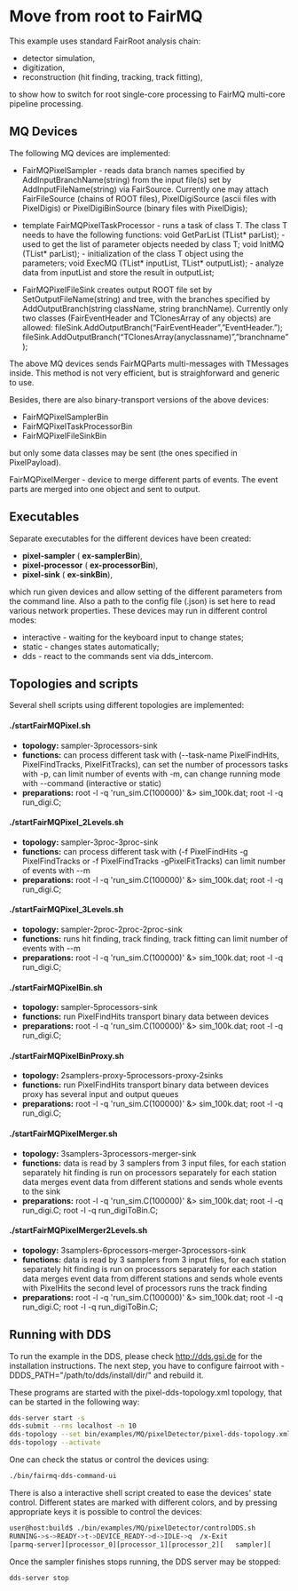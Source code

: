 # Move from root to FairMQ

This example uses standard FairRoot analysis chain:

* detector simulation,
* digitization,
* reconstruction (hit finding, tracking, track fitting),

to show how to switch for root single-core processing to FairMQ multi-core pipeline processing.

## MQ Devices

The following MQ devices are implemented:

- FairMQPixelSampler - reads data branch names specified by AddInputBranchName(string) from the input file(s) set by AddInputFileName(string) via FairSource. Currently one may attach FairFileSource (chains of ROOT files), PixelDigiSource (ascii files with PixelDigis) or PixelDigiBinSource (binary files with PixelDigis);

- template <typename T> FairMQPixelTaskProcessor - runs a task of class T. The class T needs to have the following functions:
void GetParList (TList* parList); - used to get the list of parameter objects needed by class T;
void InitMQ     (TList* parList); - initialization of the class T object using the parameters;
void ExecMQ     (TList* inputList, TList* outputList); - analyze data from inputList and store the result in outputList;

- FairMQPixelFileSink creates output ROOT file set by SetOutputFileName(string) and tree, with the branches specified by AddOutputBranch(string className, string branchName). Currently only two classes (FairEventHeader and TClonesArray of any objects) are allowed:
fileSink.AddOutputBranch(“FairEventHeader”,”EventHeader.”);
fileSink.AddOutputBranch(“TClonesArray(anyclassname)”,”branchname”); 

The above MQ devices sends FairMQParts multi-messages with TMessages inside. This method is not very efficient, but is straighforward and generic to use.

Besides, there are also binary-transport versions of the above devices:

- FairMQPixelSamplerBin
- FairMQPixelTaskProcessorBin
- FairMQPixelFileSinkBin

but only some data classes may be sent (the ones specified in PixelPayload).

FairMQPixelMerger - device to merge different parts of events. The event parts are merged into one object and sent to output.

## Executables

Separate executables for the different devices have been created:

- **pixel-sampler** ( **ex-samplerBin**),
- **pixel-processor** ( **ex-processorBin**),
- **pixel-sink** ( **ex-sinkBin**),

which run given devices and allow setting of the different parameters from the command line. Also a path to the config file (.json) is set here to read various network properties. These devices may run in different control modes:
- interactive - waiting for the keyboard input to change states;
- static - changes states automatically;
- dds - react to the commands sent via dds_intercom.

## Topologies and scripts
Several shell scripts using different topologies are implemented:

#### ./startFairMQPixel.sh
- **topology:**     sampler-3processors-sink
- **functions:**    can process different task with (--task-name PixelFindHits, PixelFindTracks, PixelFitTracks),
can set the number of processors tasks with -p, can limit number of events with -m,
can change running mode with --command (interactive or static)
- **preparations:** root -l -q 'run_sim.C(100000)' &> sim_100k.dat; root -l -q run_digi.C; 

#### ./startFairMQPixel_2Levels.sh
- **topology:**     sampler-3proc-3proc-sink
- **functions:**    can process different task with (-f PixelFindHits -g PixelFindTracks or -f PixelFindTracks -gPixelFitTracks)
can limit number of events with --m
- **preparations:** root -l -q 'run_sim.C(100000)' &> sim_100k.dat; root -l -q run_digi.C; 

#### ./startFairMQPixel_3Levels.sh
- **topology:**     sampler-2proc-2proc-2proc-sink
- **functions:**    runs hit finding, track finding, track fitting
can limit number of events with --m
- **preparations:** root -l -q 'run_sim.C(100000)' &> sim_100k.dat; root -l -q run_digi.C; 

#### ./startFairMQPixelBin.sh
- **topology:**     sampler-5processors-sink
- **functions:**    run PixelFindHits
transport binary data between devices
- **preparations:** root -l -q 'run_sim.C(100000)' &> sim_100k.dat; root -l -q run_digi.C; 

#### ./startFairMQPixelBinProxy.sh
- **topology:**     2samplers-proxy-5processors-proxy-2sinks
- **functions:**    run PixelFindHits
transport binary data between devices
proxy has several input and output queues
- **preparations:** root -l -q 'run_sim.C(100000)' &> sim_100k.dat; root -l -q run_digi.C; 

#### ./startFairMQPixelMerger.sh
- **topology:**     3samplers-3processors-merger-sink
- **functions:**    data is read by 3 samplers from 3 input files, for each station separately
hit finding is run on processors separately for each station data
merges event data from different stations and sends whole events to the sink
- **preparations:** root -l -q 'run_sim.C(100000)' &> sim_100k.dat; root -l -q run_digi.C; root -l -q run_digiToBin.C;

#### ./startFairMQPixelMerger2Levels.sh
- **topology:**     3samplers-6processors-merger-3processors-sink
- **functions:**    data is read by 3 samplers from 3 input files, for each station separately
hit finding is run on processors separately for each station data
merges event data from different stations and sends whole events with PixelHits
the second level of processors runs the track finding 
- **preparations:** root -l -q 'run_sim.C(100000)' &> sim_100k.dat; root -l -q run_digi.C; root -l -q run_digiToBin.C;

## Running with DDS
To run the example in the DDS, please check http://dds.gsi.de for the installation instructions.
The next step, you have to configure fairroot with -DDDS_PATH="/path/to/dds/install/dir/" and rebuild it.

These programs are started with the pixel-dds-topology.xml topology, that can be started in the following way:

```bash
dds-server start -s
dds-submit --rms localhost -n 10
dds-topology --set bin/examples/MQ/pixelDetector/pixel-dds-topology.xml
dds-topology --activate
```

One can check the status or control the devices using:

```bash
./bin/fairmq-dds-command-ui
```

There is also a interactive shell script created to ease the devices' state control. Different states are marked with different colors, and by pressing appropriate keys it is possible to control the devices:

```bash
user@host:build$ ./bin/examples/MQ/pixelDetector/controlDDS.sh
RUNNING->s->READY->t->DEVICE_READY->d->IDLE->q  /x-Exit
[parmq-server][processor_0][processor_1][processor_2][   sampler][      sink]
```

Once the sampler finishes stops running, the DDS server may be stopped:

```bash
dds-server stop
```
